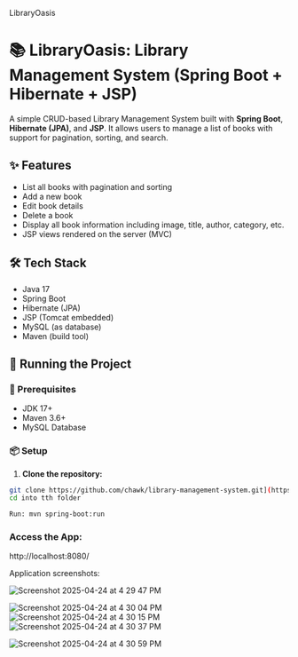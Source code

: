 LibraryOasis


# 📚 LibraryOasis: Library Management System (Spring Boot + Hibernate + JSP)

A simple CRUD-based Library Management System built with **Spring Boot**, **Hibernate (JPA)**, and **JSP**. It allows users to manage a list of books with support for pagination, sorting, and search.

## ✨ Features

- List all books with pagination and sorting
- Add a new book
- Edit book details
- Delete a book
- Display all book information including image, title, author, category, etc.
- JSP views rendered on the server (MVC)

## 🛠️ Tech Stack

- Java 17
- Spring Boot 
- Hibernate (JPA)
- JSP (Tomcat embedded)
- MySQL (as database)
- Maven (build tool)



## 🚀 Running the Project

### 🧰 Prerequisites

- JDK 17+
- Maven 3.6+
- MySQL Database

### 📦 Setup

1. **Clone the repository:**

```bash
git clone https://github.com/chawk/library-management-system.git](https://github.com/chawla-si/ESD_6200_Project_Jsp.git)
cd into tth folder

Run: mvn spring-boot:run

```
### Access the App:
http://localhost:8080/

Application screenshots:


![Screenshot 2025-04-24 at 4 29 47 PM](https://github.com/user-attachments/assets/88d24ce7-f580-4895-9437-93f974e4b044)

![Screenshot 2025-04-24 at 4 30 04 PM](https://github.com/user-attachments/assets/925b4c09-6f95-4c3c-b1cf-32ec90039972)
![Screenshot 2025-04-24 at 4 30 15 PM](https://github.com/user-attachments/assets/e504ae44-b7a1-41fa-b1ea-1a229e7e7356)
![Screenshot 2025-04-24 at 4 30 37 PM](https://github.com/user-attachments/assets/43e56258-a5a5-4573-a2ba-b41c47188db2)

![Screenshot 2025-04-24 at 4 30 59 PM](https://github.com/user-attachments/assets/f6b7057e-064c-4441-b33d-d5b131a5f409)
